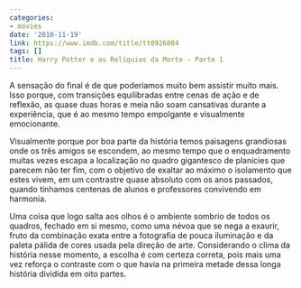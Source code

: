 ```yaml
---
categories:
- movies
date: '2010-11-19'
link: https://www.imdb.com/title/tt0926084
tags: []
title: Harry Potter e as Relíquias da Morte - Parte 1
---
```


A sensação do final é de que poderíamos muito bem assistir muito mais. Isso porque, com transições equilibradas entre cenas de ação e de reflexão, as quase duas horas e meia não soam cansativas durante a experiência, que é ao mesmo tempo empolgante e visualmente emocionante.

Visualmente porque por boa parte da história temos paisagens grandiosas onde os três amigos se escondem, ao mesmo tempo que o enquadramento muitas vezes escapa a localização no quadro gigantesco de planícies que parecem não ter fim, com o objetivo de exaltar ao máximo o isolamento que estes vivem, em um contrastre quase absoluto com os anos passados, quando tínhamos centenas de alunos e professores convivendo em harmonia.

Uma coisa que logo salta aos olhos é o ambiente sombrio de todos os quadros, fechado em si mesmo, como uma névoa que se nega a exaurir, fruto da combinação exata entre a fotografia de pouca iluminação e da paleta pálida de cores usada pela direção de arte. Considerando o clima da história nesse momento, a escolha é com certeza correta, pois mais uma vez reforça o contraste com o que havia na primeira metade dessa longa história dividida em oito partes.